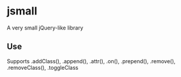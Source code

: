 # jsmall
A very small jQuery-like library

## Use
Supports .addClass(), .append(), .attr(), .on(), .prepend(), .remove(), .removeClass(), .toggleClass

